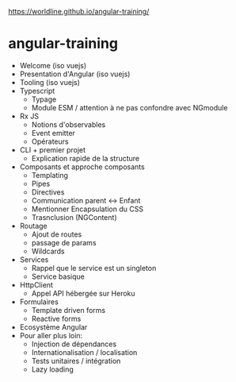 https://worldline.github.io/angular-training/

# angular-training

- Welcome (iso vuejs)
- Presentation d'Angular (iso vuejs)
- Tooling (iso vuejs)
- Typescript
  - Typage
  - Module ESM / attention à ne pas confondre avec NGmodule
- Rx JS
  - Notions d'observables
  - Event emitter
  - Opérateurs
- CLI + premier projet
  - Explication rapide de la structure
- Composants et approche composants
  - Templating
  - Pipes
  - Directives
  - Communication parent <-> Enfant
  - Mentionner Encapsulation du CSS
  - Trasnclusion (NGContent)
- Routage
  - Ajout de routes
  - passage de params
  - Wildcards
- Services
  - Rappel que le service est un singleton
  - Service basique
- HttpClient
  - Appel API hébergée sur Heroku
- Formulaires
  - Template driven forms
  - Reactive forms
- Ecosystème Angular
- Pour aller plus loin:
  - Injection de dépendances
  - Internationalisation / localisation
  - Tests unitaires / intégration
  - Lazy loading
